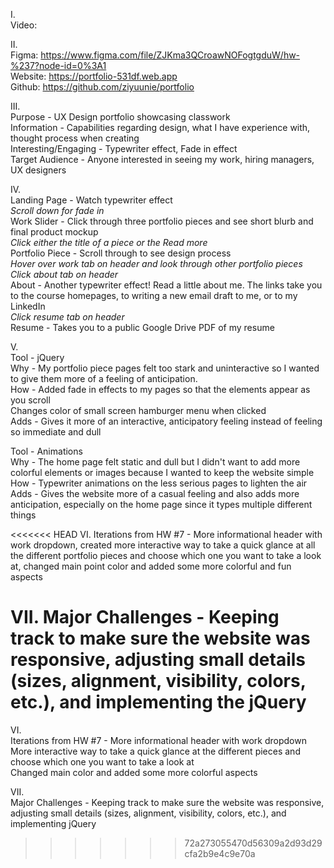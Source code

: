 I.  
Video:

II.  
Figma: https://www.figma.com/file/ZJKma3QCroawNOFogtgduW/hw-%237?node-id=0%3A1  
Website: https://portfolio-531df.web.app  
Github: https://github.com/ziyuunie/portfolio  

III.  
Purpose - UX Design portfolio showcasing classwork  
Information - Capabilities regarding design, what I have experience with, thought process when creating  
Interesting/Engaging - Typewriter effect, Fade in effect  
Target Audience - Anyone interested in seeing my work, hiring managers, UX designers  

IV.  
Landing Page - Watch typewriter effect  
*Scroll down for fade in*  
Work Slider - Click through three portfolio pieces and see short blurb and final product mockup  
*Click either the title of a piece or the Read more*  
Portfolio Piece - Scroll through to see design process  
*Hover over work tab on header and look through other portfolio pieces*  
*Click about tab on header*  
About - Another typewriter effect! Read a little about me. The links take you to the course homepages, to writing a new email draft to me, or to my LinkedIn  
*Click resume tab on header*  
Resume - Takes you to a public Google Drive PDF of my resume  

V.  
Tool - jQuery  
Why - My portfolio piece pages felt too stark and uninteractive so I wanted to give them more of a feeling of anticipation.  
How - Added fade in effects to my pages so that the elements appear as you scroll  
Changes color of small screen hamburger menu when clicked  
Adds - Gives it more of an interactive, anticipatory feeling instead of feeling so immediate and dull  

Tool - Animations  
Why - The home page felt static and dull but I didn't want to add more colorful elements or images because I wanted to keep the website simple  
How - Typewriter animations on the less serious pages to lighten the air  
Adds - Gives the website more of a casual feeling and also adds more anticipation, especially on the home page since it types multiple different things  

<<<<<<< HEAD
VI.
Iterations from HW #7 - More informational header with work dropdown, created more interactive way to take a quick glance at all the different portfolio pieces and choose which one you want to take a look at, changed main point color and added some more colorful and fun aspects

VII.
Major Challenges - Keeping track to make sure the website was responsive, adjusting small details (sizes, alignment, visibility, colors, etc.), and implementing the jQuery
=======
VI.  
Iterations from HW #7 - More informational header with work dropdown  
More interactive way to take a quick glance at the different pieces and choose which one you want to take a look at  
Changed main color and added some more colorful aspects  

VII.  
Major Challenges - Keeping track to make sure the website was responsive, adjusting small details (sizes, alignment, visibility, colors, etc.), and implementing jQuery
>>>>>>> 72a273055470d56309a2d93d29cfa2b9e4c9e70a
